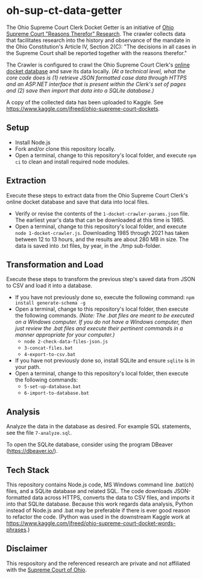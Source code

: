 # oh-sup-ct-data-getter

The Ohio Supreme Court Clerk Docket Getter is an initiative of [Ohio Supreme Court "Reasons Therefor" Research](https://ohio-supreme-court-reasons-therefor.github.io/?q=%22together%20with%20the%20reasons%20therefor%22).  The crawler collects data that facilitates research into the history and observance of the mandate in the Ohio Constitution's Article IV, Section 2(C): "The decisions in all cases in the Supreme Court shall be reported together with the reasons therefor."

The Crawler is configured to crawl the Ohio Supreme Court Clerk's [online docket database](https://www.supremecourt.ohio.gov/Clerk/ecms/#/search) and save its data locally.  *(At a technical level, what the core code does is (1) retrieve JSON formatted case data through HTTPS and an ASP.NET interface that is present within the Clerk's set of pages and (2) save then import that data into a SQLite database.)*

A copy of the collected data has been uploaded to Kaggle.  See <https://www.kaggle.com/jfreed/ohio-supreme-court-dockets>.

## Setup

* Install Node.js
* Fork and/or clone this repository locally.
* Open a terminal, change to this repository's local folder, and execute `npm ci` to clean and install required node modules.

## Extraction

Execute these steps to extract data from the Ohio Supreme Court Clerk's online docket database and save that data into local files.

* Verify or revise the contents of the `1-docket-crawler-params.json` file. The earliest year's data that can be downloaded at this time is 1985.
* Open a terminal, change to this repository's local folder, and execute `node 1-docket-crawler.js`.  Downloading 1985 through 2021 has taken between 12 to 13 hours, and the results are about 280 MB in size. The data is saved into .txt files, by year, in the ./tmp sub-folder.

## Transformation and Load

Execute these steps to transform the previous step's saved data from JSON to CSV and load it into a database.

* If you have not previously done so, execute the following command:  `npm install generate-schema -g`
* Open a terminal, change to this repository's local folder, then execute the following commands.  *(Note: The .bat files are meant to be executed on a Windows computer. If you do not have a Windows computer, then just review the .bat files and execute their pertinent commands in a manner appropriate for your computer.)*
  * `node 2-check-data-files-json.js`
  * `3-concat-files.bat`
  * `4-export-to-csv.bat`
* If you have not previously done so, install SQLite and ensure `sqlite` is in your path.
* Open a terminal, change to this repository's local folder, then execute the following commands:
  * `5-set-up-database.bat`
  * `6-import-to-database.bat`

## Analysis

Analyze the data in the database as desired.  For example SQL statements, see the file `7-analyze.sql`.

To open the SQLite database, consider using the program DBeaver (<https://dbeaver.io/>).

## Tech Stack

This repository contains Node.js code, MS Windows command line .bat(ch) files, and a SQLite database and related SQL. The code downloads JSON-formatted data across HTTPS, converts the data to CSV files, and imports it into that SQLite database. Because this work regards data analysis, Python instead of Node.js and .bat may be preferable if there is ever good reason to refactor the code. (Python was used in the downstream Kaggle work at <https://www.kaggle.com/jfreed/ohio-supreme-court-docket-words-phrases>.)

## Disclaimer

This respository and the referenced research are private and not affiliated with the [Supreme Court of Ohio](https://supremecourt.ohio.gov).
